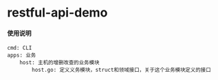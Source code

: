 # restful-api-demo

#### 使用说明
```
cmd: CLI
apps: 业务
    host: 主机的增删改查的业务模块
        host.go: 定义义务模块，struct和领域接口，关于这个业务模块定义的接口 
```